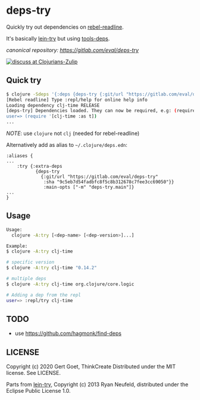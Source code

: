 # deps-try

Quickly try out dependencies on [rebel-readline](https://github.com/bhauman/rebel-readline#rebel-readline).

It's basically [lein-try](https://github.com/avescodes/lein-try) but using [tools-deps](https://clojure.org/guides/getting_started#_clojure_installer_and_cli_tools).

*canonical repository: https://gitlab.com/eval/deps-try*

[![discuss at Clojurians-Zulip](https://img.shields.io/badge/clojurians%20zulip-clojure-brightgreen.svg)](https://clojurians.zulipchat.com/#narrow/stream/151168-clojure)

## Quick try


```bash
$ clojure -Sdeps '{:deps {deps-try {:git/url "https://gitlab.com/eval/deps-try" :sha "9c5eb7d54fadbfc8f5c8b312678c7fee3cc69050"}}}' -m deps-try.main clj-time
[Rebel readline] Type :repl/help for online help info
Loading dependency clj-time RELEASE
[deps-try] Dependencies loaded. They can now be required, e.g: (require '[some-lib.core :as sl])
user=> (require '[clj-time :as t])
...
```

*NOTE*: use `clojure` not `clj` (needed for rebel-readline)

Alternatively add as alias to `~/.clojure/deps.edn`:

```
:aliases {
...
    :try {:extra-deps
           {deps-try
             {:git/url "https://gitlab.com/eval/deps-try"
              :sha "9c5eb7d54fadbfc8f5c8b312678c7fee3cc69050"}}
              :main-opts ["-m" "deps-try.main"]}
...
}
```

## Usage

```bash
Usage:
  clojure -A:try [<dep-name> [<dep-version>]...]

Example:
$ clojure -A:try clj-time

# specific version
$ clojure -A:try clj-time "0.14.2"

# multiple deps
$ clojure -A:try clj-time org.clojure/core.logic

# Adding a dep from the repl
user=> :repl/try clj-time
```

## TODO

- use https://github.com/hagmonk/find-deps

## LICENSE

Copyright (c) 2020 Gert Goet, ThinkCreate
Distributed under the MIT license. See LICENSE.

Parts from [lein-try](https://github.com/avescodes/lein-try), Copyright (c) 2013 Ryan Neufeld, distributed under the Eclipse Public License 1.0.
